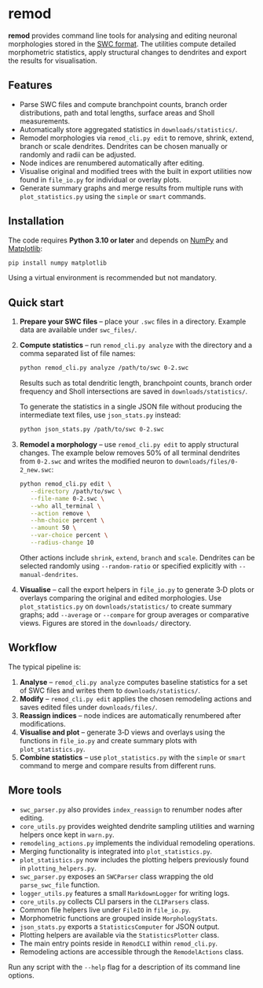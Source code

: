 # remod

**remod** provides command line tools for analysing and editing neuronal morphologies stored in the [SWC format](http://www.neuronland.org/NLMorphologyConverter/MorphologyFormats/SWC/).  The utilities compute detailed morphometric statistics, apply structural changes to dendrites and export the results for visualisation.

## Features

- Parse SWC files and compute branchpoint counts, branch order distributions,
  path and total lengths, surface areas and Sholl measurements.
- Automatically store aggregated statistics in `downloads/statistics/`.
- Remodel morphologies via `remod_cli.py edit` to remove, shrink, extend, branch or scale dendrites.  Dendrites can be chosen manually or randomly and radii can be adjusted.
- Node indices are renumbered automatically after editing.
- Visualise original and modified trees with the built in export utilities
  now found in `file_io.py` for individual or overlay plots.
- Generate summary graphs and merge results from multiple runs with
`plot_statistics.py` using the `simple` or `smart` commands.

## Installation

The code requires **Python 3.10 or later** and depends on [NumPy](https://numpy.org/) and [Matplotlib](https://matplotlib.org/):

```bash
pip install numpy matplotlib
```

Using a virtual environment is recommended but not mandatory.

## Quick start

1. **Prepare your SWC files** – place your `.swc` files in a directory. Example data are available under `swc_files/`.
2. **Compute statistics** – run `remod_cli.py analyze` with the directory and a comma separated list of file names:

   ```bash
   python remod_cli.py analyze /path/to/swc 0-2.swc
   ```

   Results such as total dendritic length, branchpoint counts, branch order
   frequency and Sholl intersections are saved in `downloads/statistics/`.

   To generate the statistics in a single JSON file without producing the
   intermediate text files, use `json_stats.py` instead:

   ```bash
   python json_stats.py /path/to/swc 0-2.swc
   ```
3. **Remodel a morphology** – use `remod_cli.py edit` to apply structural changes.  The example below removes 50% of all terminal dendrites from `0-2.swc` and writes the modified neuron to `downloads/files/0-2_new.swc`:

   ```bash
   python remod_cli.py edit \
      --directory /path/to/swc \
      --file-name 0-2.swc \
      --who all_terminal \
      --action remove \
      --hm-choice percent \
      --amount 50 \
      --var-choice percent \
      --radius-change 10
   ```

   Other actions include `shrink`, `extend`, `branch` and `scale`.  Dendrites can be selected randomly using `--random-ratio` or specified explicitly with `--manual-dendrites`.
4. **Visualise** – call the export helpers in `file_io.py` to generate 3‑D
   plots or overlays comparing the original and edited morphologies. Use
   `plot_statistics.py` on `downloads/statistics/` to create summary graphs;
   add `--average` or `--compare` for group averages or comparative views.
   Figures are stored in the `downloads/` directory.

## Workflow

The typical pipeline is:

1. **Analyse** – `remod_cli.py analyze` computes baseline statistics for a set of SWC files and writes them to `downloads/statistics/`.
2. **Modify** – `remod_cli.py edit` applies the chosen remodeling actions and saves edited files under `downloads/files/`.
3. **Reassign indices** – node indices are automatically renumbered after modifications.
4. **Visualise and plot** – generate 3‑D views and overlays using the
   functions in `file_io.py` and create summary plots with `plot_statistics.py`.
5. **Combine statistics** – use `plot_statistics.py` with the `simple` or `smart` command to merge and compare results from different runs.

## More tools

- `swc_parser.py` also provides `index_reassign` to renumber nodes after editing.
- `core_utils.py` provides weighted dendrite sampling utilities and warning helpers once kept in `warn.py`.
- `remodeling_actions.py` implements the individual remodeling operations.
- Merging functionality is integrated into `plot_statistics.py`.
- `plot_statistics.py` now includes the plotting helpers previously found in `plotting_helpers.py`.
- `swc_parser.py` exposes an `SWCParser` class wrapping the old `parse_swc_file` function.
- `logger_utils.py` features a small `MarkdownLogger` for writing logs.
- `core_utils.py` collects CLI parsers in the `CLIParsers` class.
- Common file helpers live under `FileIO` in `file_io.py`.
- Morphometric functions are grouped inside `MorphologyStats`.
- `json_stats.py` exports a `StatisticsComputer` for JSON output.
- Plotting helpers are available via the `StatisticsPlotter` class.
- The main entry points reside in `RemodCLI` within `remod_cli.py`.
- Remodeling actions are accessible through the `RemodelActions` class.

Run any script with the `--help` flag for a description of its command line options.
